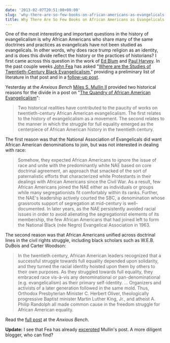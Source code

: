 ```yaml
---
date: '2013-02-07T20:51:00+00:00'
slug: 'why-there-are-so-few-books-on-african-americans-as-evangelicals'
title: Why There Are So Few Books on African Americans as Evangelicals
---
```


One of the most interesting and important questions in the history of evangelicalism is why African Americans who share many of the same doctrines and practices as evangelicals have not been studied as evangelicals. In other words, why does race trump religion as an identity, and is does this divide reflect the history or the practices of historians? I first came across this question in the work of [Ed Blum](http://www-rohan.sdsu.edu/dept/histweb/faculty_and_staff/faculty_bios/e_blum.htm) and [Paul Harvey](http://paulharvey.org/). In the past couple weeks [John Fea](http://www.philipvickersfithian.com/) has asked "[Where are the Studies of Twentieth-Century Black Evangelicalism](http://www.patheos.com/blogs/anxiousbench/2013/01/where-are-the-studies-of-twentieth-century-black-evangelicalism/)," providing a preliminary list of literature in that post and in a [follow-up post](http://www.patheos.com/blogs/anxiousbench/2013/01/more-on-the-history-black-evangelicalism-in-america/).

Yesterday at the *Anxious Bench* [Miles S. Mullin II](http://www.swbts.edu/index.cfm?pageid=805&enc=485E4B4A5433392C23442550455051395379) provided two historical reasons for the divide in a post on "[The Quandry of African American Evangelicalism](http://www.patheos.com/blogs/anxiousbench/2013/02/the-quandary-of-african-american-evangelicalism/)":

> Two historical realities have contributed to the paucity of works on twentieth-century African American evangelicalism. The first relates to the history of evangelicalism as a movement. The second relates to the manner in which the struggle for full equality emerged as the centerpiece of African American history in the twentieth century.

The first reason was that the National Association of Evangelicals did want African American denominations to join, but was not interested in dealing with race:

> Somehow, they expected African Americans to ignore the issue of race and unite with the predominantly white NAE based on core doctrinal agreement, an approach that smacked of the sort of paternalistic efforts that characterized white Protestants in their dealings with African Americans since the Civil War. As a result, few African Americans joined the NAE either as individuals or groups while many segregationists fit comfortably within its ranks. Further, the NAE's leadership actively courted the SBC, a denomination whose grassroots support of segregation at mid-century is well-documented. In later years, as the NAE persistently avoided racial issues in order to avoid alienating the segregationist elements of its membership, the few African Americans that had joined left to form the National Black (née Negro) Evangelical Association in 1963.

The second reason was that African Americans unified across doctrinal lines in the civil rights struggle, including black scholars such as W.E.B. DuBois and Carter Woodson:

> In the twentieth century, African American leaders recognized that a successful struggle towards full equality depended upon solidarity, and they turned the racial identity hoisted upon them by others to their own purposes. As they struggled towards full equality, they embraced race vis-à-vis any denominational or pan-denominational (e.g. evangelicalism) as their primary self-identity. ... Organizers and activists of a later generation followed in the same mold. Thus, Orthodox Presbyterian Minister C. Herbert Oliver, theologically progressive Baptist minister Martin Luther King, Jr., and atheist A. Philip Randolph all made common cause in the freedom struggle for African American equality.

Read the [full post](http://www.patheos.com/blogs/anxiousbench/2013/02/the-quandary-of-african-american-evangelicalism/) at the *Anxious Bench*.

**Update:** I see that Fea has already [excerpted](http://www.philipvickersfithian.com/2013/02/the-quandary-of-african-american.html) Mullin's post. A more diligent blogger, who can find?
